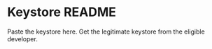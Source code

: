 # Keystore README

Paste the keystore here. Get the legitimate keystore from the eligible developer.
